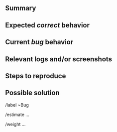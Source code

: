 <!---
Please read this!

Before opening a new issue, make sure to search for keywords in the issues and verify the issue you're about to submit isn't a duplicate.
--->

## Summary

<!-- Summarize the bug encountered concisely -->

## Expected *correct* behavior

<!-- Describe what you intended to get/see -->

## Current *bug* behavior

<!-- Describe what you actually got/saw -->

## Relevant logs and/or screenshots

<!-- Paste any relevant logs - please use code blocks (```) to format console output,
logs, and code as it's very hard to read otherwise. -->

## Steps to reproduce

<!-- List the platform, software version, etc, you are on. -->

<!-- List the steps you took to get/see the unexpected behavior -->

## Possible solution

<!-- List possible solutions for further investigations -->

<!-- List possible next steps -->

<!---
LINES BELOW WILL SET GITLAB ISSUE PROPERTIES
--->
/label ~Bug

<!-- Estimate the amount of hours needed to fix the bug -->
/estimate ...

<!-- Set the importance of the issue as weight -->
/weight ...
